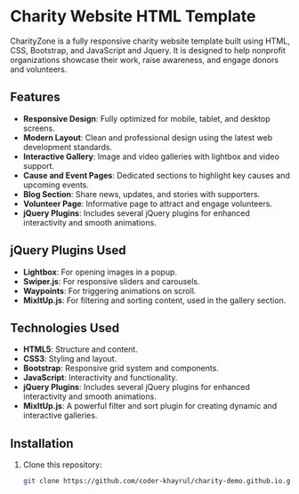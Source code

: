 # Charity Website HTML Template

CharityZone is a fully responsive charity website template built using HTML, CSS, Bootstrap, and JavaScript and Jquery. It is designed to help nonprofit organizations showcase their work, raise awareness, and engage donors and volunteers.

## Features

- **Responsive Design**: Fully optimized for mobile, tablet, and desktop screens.
- **Modern Layout**: Clean and professional design using the latest web development standards.
- **Interactive Gallery**: Image and video galleries with lightbox and video support.
- **Cause and Event Pages**: Dedicated sections to highlight key causes and upcoming events.
- **Blog Section**: Share news, updates, and stories with supporters.
- **Volunteer Page**: Informative page to attract and engage volunteers.
- **jQuery Plugins**: Includes several jQuery plugins for enhanced interactivity and smooth animations.


## jQuery Plugins Used

- **Lightbox**: For opening images in a popup.
- **Swiper.js**: For responsive sliders and carousels.
- **Waypoints**: For triggering animations on scroll.
- **MixItUp.js**: For filtering and sorting content, used in the gallery section.

## Technologies Used

- **HTML5**: Structure and content.
- **CSS3**: Styling and layout.
- **Bootstrap**: Responsive grid system and components.
- **JavaScript**: Interactivity and functionality.
- **jQuery Plugins**: Includes several jQuery plugins for enhanced interactivity and smooth animations.
- **MixItUp.js**: A powerful filter and sort plugin for creating dynamic and interactive galleries.


## Installation

1. Clone this repository:

   ```bash
   git clone https://github.com/coder-khayrul/charity-demo.github.io.git
